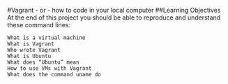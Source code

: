 #Vagrant - or - how to code in your local computer
##Learning Objectives
At the end of this project you should be able to reproduce and understand these command lines:

    What is a virtual machine
    What is Vagrant
    Who wrote Vagrant
    What is Ubuntu
    What does “Ubuntu” mean
    How to use VMs with Vagrant
    What does the command uname do

